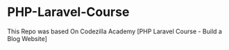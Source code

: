 # PHP-Laravel-Course
This Repo was based On Codezilla Academy [PHP Laravel Course - Build a Blog Website]
